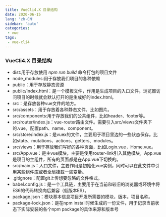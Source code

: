 ```yaml
---
title: VueCli4.X 目录结构
date: 2020-06-15
lang: 'zh-CN'
sidebar: 'auto'
categories:
 - vue
tags:
 - vue-cli4
---
```


### VueCli4.X 目录结构

- dist:用于存放使用 *npm run build* 命令打包的项目文件
- node_modules:用于存放我们项目的各种依赖
- public：用于存放静态资源
- public/index.html：是一个模板文件，作用是生成项目的入口文件。浏览器访问项目的时候就会默认打开的是生成好的index.html。
- src：是存放各种vue文件的地方。
- src/assets：用于存放着各种静态文件，比如图片。
- src/components:用于存放我们的公共组件，比如header、footer等。
- src/router/index.js：vue-router路由文件。需要引入src/views文件夹下的.vue，配置path、name、component。
- src/store/index.js：是vuex的文件，主要用于项目里边的一些状态保存。比如state、mutations、actions、getters、modules。
- src/views：用于存放我们写好的各种页面，比如Login.vue，Home.vue。
- src/App.vue：是主vue模块，主要是使用router-link引入其他模块，App.vue是项目的主组件，所有的页面都是在App.vue下切换的。
- src/main.js：入口文件，主要作用是初始化vue实例，同时可以在此文件中引用某些组件库或者全局挂载一些变量。
- .gitignore：配置git上传想要忽略的文件格式。
- babel.config.js：是一个工具链，主要用于在当前和较旧的浏览器或环境中将ES6的代码转换向后兼容（低版本ES）。
- package.json：模块基本信息项目开发所需要的模块，版本，项目名称。
- package-lock.json：是在npm install时候生成的一份文件，用于记录当前状态下实际安装的各个npm package的具体来源和版本号